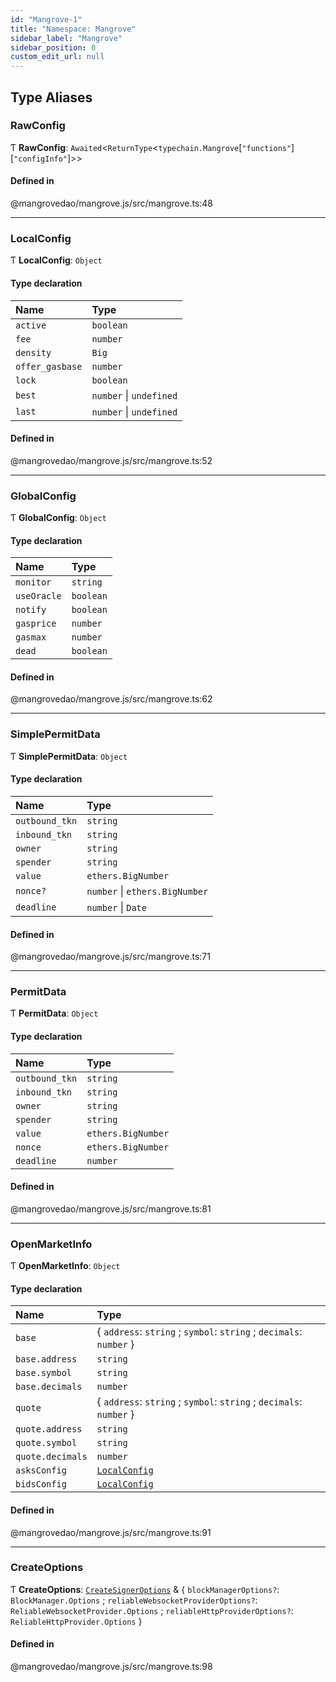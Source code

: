 ```yaml
---
id: "Mangrove-1"
title: "Namespace: Mangrove"
sidebar_label: "Mangrove"
sidebar_position: 0
custom_edit_url: null
---
```


## Type Aliases

### <a id="rawconfig" name="rawconfig"></a> RawConfig

Ƭ **RawConfig**: `Awaited`<`ReturnType`<`typechain.Mangrove`[``"functions"``][``"configInfo"``]\>\>

#### Defined in

@mangrovedao/mangrove.js/src/mangrove.ts:48

___

### <a id="localconfig" name="localconfig"></a> LocalConfig

Ƭ **LocalConfig**: `Object`

#### Type declaration

| Name | Type |
| :------ | :------ |
| `active` | `boolean` |
| `fee` | `number` |
| `density` | `Big` |
| `offer_gasbase` | `number` |
| `lock` | `boolean` |
| `best` | `number` \| `undefined` |
| `last` | `number` \| `undefined` |

#### Defined in

@mangrovedao/mangrove.js/src/mangrove.ts:52

___

### <a id="globalconfig" name="globalconfig"></a> GlobalConfig

Ƭ **GlobalConfig**: `Object`

#### Type declaration

| Name | Type |
| :------ | :------ |
| `monitor` | `string` |
| `useOracle` | `boolean` |
| `notify` | `boolean` |
| `gasprice` | `number` |
| `gasmax` | `number` |
| `dead` | `boolean` |

#### Defined in

@mangrovedao/mangrove.js/src/mangrove.ts:62

___

### <a id="simplepermitdata" name="simplepermitdata"></a> SimplePermitData

Ƭ **SimplePermitData**: `Object`

#### Type declaration

| Name | Type |
| :------ | :------ |
| `outbound_tkn` | `string` |
| `inbound_tkn` | `string` |
| `owner` | `string` |
| `spender` | `string` |
| `value` | `ethers.BigNumber` |
| `nonce?` | `number` \| `ethers.BigNumber` |
| `deadline` | `number` \| `Date` |

#### Defined in

@mangrovedao/mangrove.js/src/mangrove.ts:71

___

### <a id="permitdata" name="permitdata"></a> PermitData

Ƭ **PermitData**: `Object`

#### Type declaration

| Name | Type |
| :------ | :------ |
| `outbound_tkn` | `string` |
| `inbound_tkn` | `string` |
| `owner` | `string` |
| `spender` | `string` |
| `value` | `ethers.BigNumber` |
| `nonce` | `ethers.BigNumber` |
| `deadline` | `number` |

#### Defined in

@mangrovedao/mangrove.js/src/mangrove.ts:81

___

### <a id="openmarketinfo" name="openmarketinfo"></a> OpenMarketInfo

Ƭ **OpenMarketInfo**: `Object`

#### Type declaration

| Name | Type |
| :------ | :------ |
| `base` | { `address`: `string` ; `symbol`: `string` ; `decimals`: `number`  } |
| `base.address` | `string` |
| `base.symbol` | `string` |
| `base.decimals` | `number` |
| `quote` | { `address`: `string` ; `symbol`: `string` ; `decimals`: `number`  } |
| `quote.address` | `string` |
| `quote.symbol` | `string` |
| `quote.decimals` | `number` |
| `asksConfig` | [`LocalConfig`](Mangrove-1.md#localconfig) |
| `bidsConfig` | [`LocalConfig`](Mangrove-1.md#localconfig) |

#### Defined in

@mangrovedao/mangrove.js/src/mangrove.ts:91

___

### <a id="createoptions" name="createoptions"></a> CreateOptions

Ƭ **CreateOptions**: [`CreateSignerOptions`](../interfaces/eth.CreateSignerOptions.md) & { `blockManagerOptions?`: `BlockManager.Options` ; `reliableWebsocketProviderOptions?`: `ReliableWebsocketProvider.Options` ; `reliableHttpProviderOptions?`: `ReliableHttpProvider.Options`  }

#### Defined in

@mangrovedao/mangrove.js/src/mangrove.ts:98
